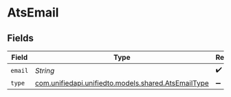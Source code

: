 # AtsEmail


## Fields

| Field                                                                                      | Type                                                                                       | Required                                                                                   | Description                                                                                |
| ------------------------------------------------------------------------------------------ | ------------------------------------------------------------------------------------------ | ------------------------------------------------------------------------------------------ | ------------------------------------------------------------------------------------------ |
| `email`                                                                                    | *String*                                                                                   | :heavy_check_mark:                                                                         | N/A                                                                                        |
| `type`                                                                                     | [com.unifiedapi.unifiedto.models.shared.AtsEmailType](../../models/shared/AtsEmailType.md) | :heavy_minus_sign:                                                                         | N/A                                                                                        |